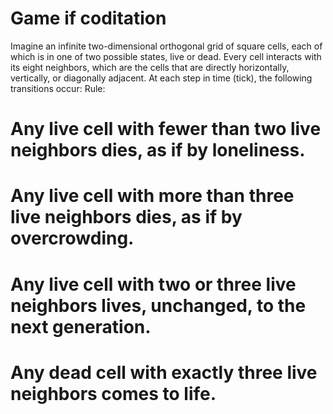 # Game if coditation
Imagine an infinite two-dimensional orthogonal grid of square cells, each of which is in one of two possible states, live or dead. Every cell interacts with its eight neighbors, which are the cells that are directly horizontally, vertically, or diagonally adjacent.
At each step in time (tick), the following transitions occur:
Rule:
# Any live cell with fewer than two live neighbors dies, as if by loneliness.
# Any live cell with more than three live neighbors dies, as if by overcrowding.
# Any live cell with two or three live neighbors lives, unchanged, to the next generation.
# Any dead cell with exactly three live neighbors comes to life.
